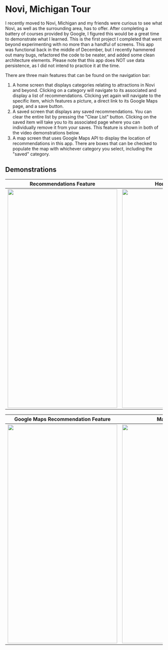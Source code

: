 # Novi, Michigan Tour
I recently moved to Novi, Michigan and my friends were curious to see what Novi, as well as the surrounding area, has to offer. After completing a battery of courses provided by Google, I figured this would be a great time to demonstrate what I learned. This is the first project I completed that went beyond experimenting with no more than a handful of screens. This app was functional back in the middle of December, but I recently hammered out many bugs, refactored the code to be neater, and added some clean architecture elements. Please note that this app does NOT use data persistence, as I did not intend to practice it at the time.

There are three main features that can be found on the navigation bar: 
1. A home screen that displays categories relating to attractions in Novi and beyond. Clicking on a category will navigate to its associated and display a list of recommendations. Clicking yet again will navigate to the specific item, which features a picture, a direct link to its Google Maps page, and a save button. 
2. A saved screen that displays any saved recommendations. You can clear the entire list by pressing the "Clear List" button. Clicking on the saved item will take you to its associated page where you can individually remove it from your saves. This feature is shown in both of the video demonstrations below. 
3. A map screen that uses Google Maps API to display the location of recommendations in this app. There are boxes that can be checked to populate the map with whichever category you select, including the "saved" category.

## Demonstrations
Recommendations Feature  | Home Screenshot
------------- | -------------
<img src="https://user-images.githubusercontent.com/113391095/216476021-e0ad203c-a254-4ca4-ae08-abf1ee8142c3.gif" width = 350 height = 700>  |  <img src="https://user-images.githubusercontent.com/113391095/216476961-177226cd-08a9-48d1-a4ee-8cc85113d52c.png" width = 350 height = 700>

Google Maps Recommendation Feature  | Map Screenshot
------------- | -------------
| <img src="https://user-images.githubusercontent.com/113391095/216474419-7bbf529a-8872-4dcd-9267-418ff0792dc9.gif" width = 350 height = 700> | <img src="https://user-images.githubusercontent.com/113391095/216477118-d7f802ca-4704-4ae4-be05-24634e558990.png" width = 350 height = 700>
